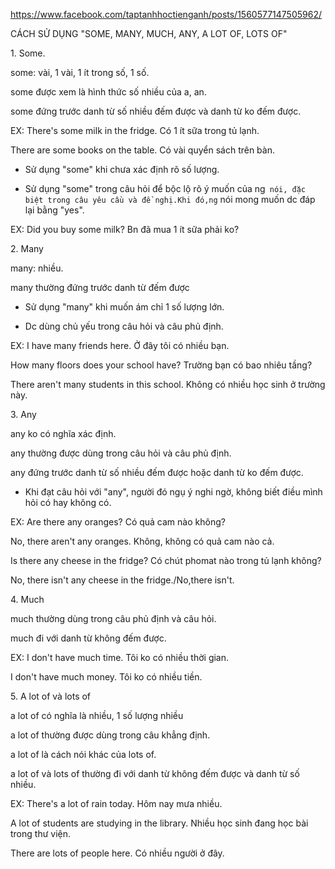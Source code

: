 https://www.facebook.com/taptanhhoctienganh/posts/1560577147505962/

CÁCH SỬ DỤNG "SOME, MANY, MUCH, ANY, A LOT OF, LOTS OF"

1\. Some.

some: vài, 1 vài, 1 ít trong số, 1 số.

some được xem là hình thức số nhiều của a, an.

some đứng trước danh từ số nhiều đếm được và danh từ ko đếm được.

EX: There's some milk in the fridge. Có 1 ít sữa trong tủ lạnh.

There are some books on the table. Có vài quyển sách trên bàn.

- Sử dụng "some" khi chưa xác định rõ số lượng.

- Sử dụng "some" trong câu hỏi để bộc lộ rõ ý muốn của ng` nói, đặc biệt trong câu yêu cầu và đề nghị.Khi đó,ng` nói mong muốn dc đáp lại bằng "yes".

EX: Did you buy some milk? Bn đã mua 1 ít sữa phải ko?

2\. Many

many: nhiều.

many thường đứng trước danh từ đếm được

- Sử dụng "many" khi muốn ám chỉ 1 số lượng lớn.

- Dc dùng chủ yếu trong câu hỏi và câu phủ định.

EX: I have many friends here. Ở đây tôi có nhiều bạn.

How many floors does your school have? Trường bạn có bao nhiêu tầng?

There aren't many students in this school. Không có nhiều học sinh ở trường này.

3\. Any

any ko có nghĩa xác định.

any thường được dùng trong câu hỏi và câu phủ định.

any đứng trước danh từ số nhiều đếm được hoặc danh từ ko đếm được.

- Khi đạt câu hỏi với "any", người đó ngụ ý nghi ngờ, không biết điều mình hỏi có hay không có.

EX: Are there any oranges? Có quả cam nào không?

No, there aren't any oranges. Không, không có quả cam nào cả.

Is there any cheese in the fridge? Có chút phomat nào trong tủ lạnh không?

No, there isn't any cheese in the fridge./No,there isn't.

4\. Much

much thường dùng trong câu phủ định và câu hỏi.

much đi với danh từ không đếm được.

EX: I don't have much time. Tôi ko có nhiều thời gian.

I don't have much money. Tôi ko có nhiều tiền.

5\. A lot of và lots of

a lot of có nghĩa là nhiều, 1 số lượng nhiều

a lot of thường được dùng trong câu khẳng định.

a lot of là cách nói khác của lots of.

a lot of và lots of thường đi với danh từ không đếm được và danh từ số nhiều.

EX: There's a lot of rain today. Hôm nay mưa nhiều.

A lot of students are studying in the library. Nhiều học sinh đang học bài trong thư viện.

There are lots of people here. Có nhiều người ở đây.